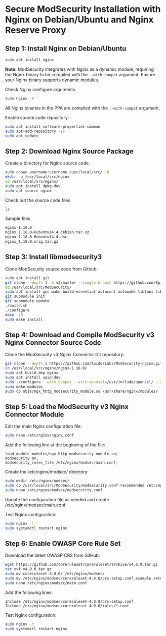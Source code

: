 # Secure ModSecurity Installation with Nginx on Debian/Ubuntu and Nginx Reserve Proxy

## Step 1: Install Nginx on Debian/Ubuntu

```bash
sudo apt install nginx
```

**Note:**
ModSecurity integrates with Nginx as a dynamic module, requiring the Nginx binary to be compiled with the `--with-compat` argument. Ensure your Nginx binary supports dynamic modules.

Check Nginx configure arguments:

```bash
sudo nginx -V
```

All Nginx binaries in the PPA are compiled with the `--with-compat` argument.

Enable source code repository:

```bash
sudo apt install software-properties-common
sudo apt-add-repository -ss
sudo apt update
```

## Step 2: Download Nginx Source Package

Create a directory for Nginx source code:

```bash
sudo chown username:username /usr/local/src/ -R
mkdir -p /usr/local/src/nginx
cd /usr/local/src/nginx/
sudo apt install dpkg-dev
sudo apt source nginx
```
Check out the source code files

```bash
ls
```

Sample files

```bash
nginx-1.18.0
nginx_1.18.0-6ubuntu14.4.debian.tar.xz
nginx_1.18.0-6ubuntu14.4.dsc
nginx_1.18.0.orig.tar.gz
```

## Step 3: Install libmodsecurity3

Clone ModSecurity source code from Github:

```bash
sudo apt install git
git clone --depth 1 -b v3/master --single-branch https://github.com/SpiderLabs/ModSecurity /usr/local/src/ModSecurity/
cd /usr/local/src/ModSecurity/
sudo apt install gcc make build-essential autoconf automake libtool libcurl4-openssl-dev liblua5.3-dev libpcre2-dev libfuzzy-dev ssdeep gettext pkg-config libpcre3 libpcre3-dev libxml2 libxml2-dev libcurl4 libgeoip-dev libyajl-dev doxygen
git submodule init
git submodule update
./build.sh 
./configure
make -j8
sudo make install
```

## Step 4: Download and Compile ModSecurity v3 Nginx Connector Source Code

Clone the ModSecurity v3 Nginx Connector Git repository:

```bash
git clone --depth 1 https://github.com/SpiderLabs/ModSecurity-nginx.git /usr/local/src/ModSecurity-nginx/
cd /usr/local/src/nginx/nginx-1.18.0/
sudo apt build-dep nginx
sudo apt install uuid-dev
sudo ./configure --with-compat --with-openssl=/usr/include/openssl/ --add-dynamic-module=/usr/local/src/ModSecurity-nginx
sudo make modules
sudo cp objs/ngx_http_modsecurity_module.so /usr/share/nginx/modules/
```

## Step 5: Load the ModSecurity v3 Nginx Connector Module

Edit the main Nginx configuration file:

```bash
sudo nano /etc/nginx/nginx.conf
```

Add the following line at the beginning of the file:

```plaintext
load_module modules/ngx_http_modsecurity_module.so;
modsecurity on;
modsecurity_rules_file /etc/nginx/modsec/main.conf;
```

Create the /etc/nginx/modsec/ directory:

```bash
sudo mkdir /etc/nginx/modsec/
sudo cp /usr/local/src/ModSecurity/modsecurity.conf-recommended /etc/nginx/modsec/modsecurity.conf
sudo nano /etc/nginx/modsec/modsecurity.conf
```

Update the configuration file as needed and create /etc/nginx/modsec/main.conf.

Test Nginx configuration:

```bash
sudo nginx -t
sudo systemctl restart nginx
```

## Step 6: Enable OWASP Core Rule Set

Download the latest OWASP CRS from GitHub:

```bash
wget https://github.com/coreruleset/coreruleset/archive/v4.0.0.tar.gz
tar xvf v4.0.0.tar.gz
sudo mv coreruleset-4.0.0/ /etc/nginx/modsec/
sudo mv /etc/nginx/modsec/coreruleset-4.0.0/crs-setup.conf.example /etc/nginx/modsec/coreruleset-4.0.0/crs-setup.conf
sudo nano /etc/nginx/modsec/main.conf
```

Add the following lines:

```plaintext
Include /etc/nginx/modsec/coreruleset-4.0.0/crs-setup.conf
Include /etc/nginx/modsec/coreruleset-4.0.0/rules/*.conf
```

Test Nginx configuration:

```bash
sudo nginx -t
sudo systemctl restart nginx
```

